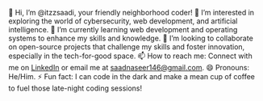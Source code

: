 👋 Hi, I’m @itzzsaadi, your friendly neighborhood coder!
👀 I’m interested in exploring the world of cybersecurity, web development, and artificial intelligence.
🌱 I’m currently learning web development and operating systems to enhance my skills and knowledge.
💞️ I’m looking to collaborate on open-source projects that challenge my skills and foster innovation, especially in the tech-for-good space.
📫 How to reach me: Connect with me on [LinkedIn](https://www.linkedin.com/in/saad-naseer-b66ba617b/) or email me at saadnaseer146@gmail.com.
😄 Pronouns: He/Him.
⚡ Fun fact: I can code in the dark and make a mean cup of coffee to fuel those late-night coding sessions!

<!---
itzzsaadi/itzzsaadi is a ✨ special ✨ repository because its `README.md` (this file) appears on your GitHub profile.
You can click the Preview link to take a look at your changes.
--->
